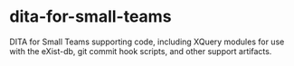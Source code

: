 dita-for-small-teams
====================

DITA for Small Teams supporting code, including XQuery modules for use with the eXist-db, git commit hook scripts, and other support artifacts.
